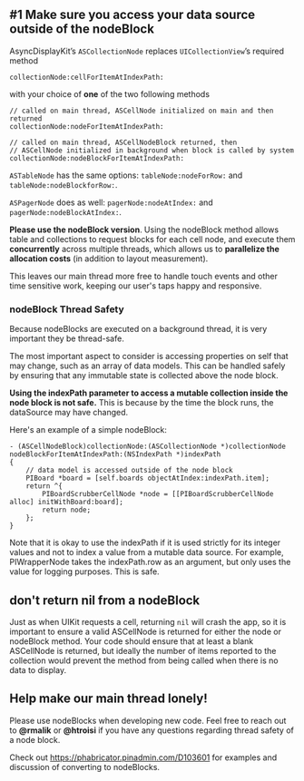 ## #1  Make sure you access your data source outside of the nodeBlock

AsyncDisplayKit’s `ASCollectionNode` replaces `UICollectionView`’s required method
```
collectionNode:cellForItemAtIndexPath:
```
with your choice of **one** of the two following methods 
```
// called on main thread, ASCellNode initialized on main and then returned 
collectionNode:nodeForItemAtIndexPath:           
```
```
// called on main thread, ASCellNodeBlock returned, then
// ASCellNode initialized in background when block is called by system
collectionNode:nodeBlockForItemAtIndexPath:  
```

`ASTableNode` has the same options: `tableNode:nodeForRow:` and `tableNode:nodeBlockforRow:`. 

`ASPagerNode` does as well: `pagerNode:nodeAtIndex:` and `pagerNode:nodeBlockAtIndex:`.

**Please use the nodeBlock version**. Using the nodeBlock method allows table and collections to request blocks for each cell node, and execute them **concurrently** across multiple threads, which allows us to **parallelize the allocation costs** (in addition to layout measurement). 

This leaves our main thread more free to handle touch events and other time sensitive work, keeping our user's taps happy and responsive. 

### nodeBlock Thread Safety

Because nodeBlocks are executed on a background thread, it is very important they be thread-safe. 

The most important aspect to consider is accessing properties on self that may change, such as an array of data models. This can be handled safely by ensuring that any immutable state is collected above the node block.

**Using the indexPath parameter to access a mutable collection inside the node block is not safe.** This is because by the time the block runs, the dataSource may have changed. 

Here's an example of a simple nodeBlock:
```
- (ASCellNodeBlock)collectionNode:(ASCollectionNode *)collectionNode nodeBlockForItemAtIndexPath:(NSIndexPath *)indexPath
{
    // data model is accessed outside of the node block
    PIBoard *board = [self.boards objectAtIndex:indexPath.item];
    return ^{
        PIBoardScrubberCellNode *node = [[PIBoardScrubberCellNode alloc] initWithBoard:board];
        return node;
    };
}
```
Note that it is okay to use the indexPath if it is used strictly for its integer values and not to index a value from a mutable data source. For example, PIWrapperNode takes the indexPath.row as an argument, but only uses the value for logging purposes. This is safe.

## don't return nil from a nodeBlock

Just as when UIKit requests a cell, returning `nil` will crash the app, so it is important to ensure a valid ASCellNode is returned for either the node or nodeBlock method. Your code should ensure that at least a blank ASCellNode is returned, but ideally the number of items reported to the collection would prevent the method from being called when there is no data to display. 

## Help make our main thread lonely!

Please use nodeBlocks when developing new code. Feel free to reach out to **@rmalik** or **@htroisi** if you have any questions regarding thread safety of a node block. 

Check out https://phabricator.pinadmin.com/D103601 for examples and discussion of converting to nodeBlocks. 

